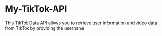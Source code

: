 # My-TikTok-API
This TikTok Data API allows you to retrieve user information and video data from TikTok by providing the username

